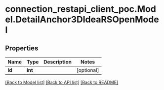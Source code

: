 # connection_restapi_client_poc.Model.DetailAnchor3DIdeaRSOpenModel

## Properties

Name | Type | Description | Notes
------------ | ------------- | ------------- | -------------
**Id** | **int** |  | [optional] 

[[Back to Model list]](../README.md#documentation-for-models) [[Back to API list]](../README.md#documentation-for-api-endpoints) [[Back to README]](../README.md)

